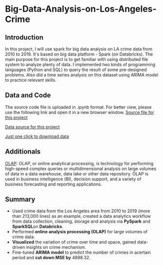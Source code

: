 # Big-Data-Analysis-on-Los-Angeles-Crime
## Introduction
In this project, I will use spark for big data analysis on LA crime data from 2010 to 2019. It's based on big data platform - Spark (on Databricks). The main purpose for this project is to get familiar with using distributed file system to analyze plenty of data. I implemented two kinds of programming languages (Python and SQL) to query the result of some pre-designed problems. Also did a time series analysis on this dataset using ARIMA model to practice relevant skills.

## Data and Code
The source code file is uploaded in .ipynb format. For better view, please use the following link and open it in a new browser window.
[Source file for this project](https://databricks-prod-cloudfront.cloud.databricks.com/public/4027ec902e239c93eaaa8714f173bcfc/1772353219017266/2267549507577016/105392983207357/latest.html)

[Data source for this project](https://data.lacity.org/Public-Safety/Crime-Data-from-2010-to-2019/63jg-8b9z/about_data)

[Just one click to download data](https://data.lacity.org/api/views/63jg-8b9z/rows.csv?accessType=DOWNLOAD)

## Additionals
[OLAP](https://www.ibm.com/topics/olap): OLAP, or online analytical processing, is technology for performing high-speed complex queries or multidimensional analysis on large volumes of data in a data warehouse, data lake or other data repository. OLAP is used in business intelligence (BI), decision support, and a variety of business forecasting and reporting applications.

## Summary
- Used crime data from the Los Angeles area from 2010 to 2019 (more than 213,000 lines) as an example, created a data
analytics workflow from data collection, cleaning, storage and analysis via **PySpark** and **SparkSQL**on **Databricks**.
- Performed **online analysis processing (OLAP)** for large volumes of crime data.
- **Visualized** the variation of crime over time and space, gained data-driven insights on crime mechanism.
- Fine-tuned **ARIMA model** to predict the number of crimes in acertain period and **cut down MSE by** 4898.32.
